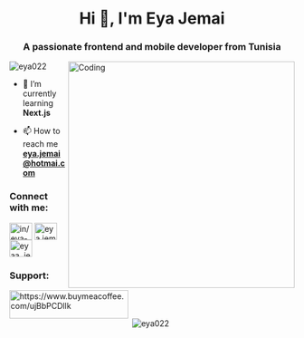 
<h1 align="center">Hi 👋, I'm Eya Jemai</h1>
<h3 align="center">A passionate frontend and mobile developer from Tunisia</h3>
<img align="right" alt="Coding" width="400" src="https://img.freepik.com/free-vector/code-review-concept-illustration_114360-4289.jpg?w=740&t=st=1706747181~exp=1706747781~hmac=47c5f7b4ecac3965a88112f9c282704b4b9780af645a8d7c2b87635368885d74">
<p align="left"> <img src="https://komarev.com/ghpvc/?username=eya022&label=Profile%20views&color=0e75b6&style=flat" alt="eya022" /> </p>

- 🌱 I’m currently learning **Next.js**

- 📫 How to reach me **eya.jemai@hotmai.com**

<h3 align="left">Connect with me:</h3>
<p align="left">
<a href="https://linkedin.com/in/in/eya-jemai-b2644822a" target="blank"><img align="center" src="https://raw.githubusercontent.com/rahuldkjain/github-profile-readme-generator/master/src/images/icons/Social/linked-in-alt.svg" alt="in/eya-jemai-b2644822a" height="30" width="40" /></a>
<a href="https://fb.com/eya.jemai.14" target="blank"><img align="center" src="https://raw.githubusercontent.com/rahuldkjain/github-profile-readme-generator/master/src/images/icons/Social/facebook.svg" alt="eya.jemai.14" height="30" width="40" /></a>
<a href="https://instagram.com/eyaa_jemai" target="blank"><img align="center" src="https://raw.githubusercontent.com/rahuldkjain/github-profile-readme-generator/master/src/images/icons/Social/instagram.svg" alt="eyaa_jemai" height="30" width="40" /></a>
</p>



<h3 align="left">Support:</h3>
<p><a href="https://www.buymeacoffee.com/https://www.buymeacoffee.com/ujBbPCDllk"> <img align="left" src="https://cdn.buymeacoffee.com/buttons/v2/default-yellow.png" height="50" width="210" alt="https://www.buymeacoffee.com/ujBbPCDllk" /></a></p><br><br>



<p>&nbsp;<img align="center" src="https://github-readme-stats.vercel.app/api?username=eya022&show_icons=true&locale=en" alt="eya022" /></p>
